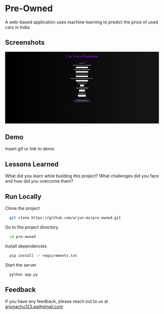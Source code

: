 # Pre-Owned
A web-based application uses machine learning to predict the price of used cars in India


## Screenshots

![App Screenshot](images/pre-owned.png)


## Demo

Insert gif or link to demo


## Lessons Learned

What did you learn while building this project? What challenges did you face and how did you overcome them?


## Run Locally

Clone the project

```bash
  git clone https://github.com/arjun-ms/pre-owned.git
```

Go to the project directory

```bash
  cd pre-owned
```

Install dependencies

```bash
  pip install -r requirements.txt
```

Start the server

```bash
  python app.py
```


## Feedback

If you have any feedback, please reach out to us at arjunachu123.aa@gmail.com

